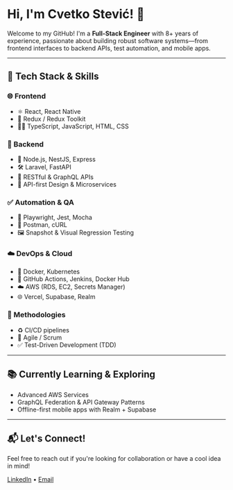 # Hi, I'm Cvetko Stević! 👋

Welcome to my GitHub! I'm a **Full-Stack Engineer** with 8+ years of experience, passionate about building robust software systems—from frontend interfaces to backend APIs, test automation, and mobile apps.

---

## 🚀 Tech Stack & Skills

### 🌐 Frontend

- ⚛️ React, React Native
- 🔁 Redux / Redux Toolkit
- 🧑‍🎨 TypeScript, JavaScript, HTML, CSS

### 🔧 Backend

- 🧱 Node.js, NestJS, Express
- 🛠️ Laravel, FastAPI
- 🔌 RESTful & GraphQL APIs
- 🧩 API-first Design & Microservices

### ✅ Automation & QA

- 🧪 Playwright, Jest, Mocha
- 🧷 Postman, cURL
- 🖼️ Snapshot & Visual Regression Testing

### ☁️ DevOps & Cloud

- 🐳 Docker, Kubernetes
- 🚀 GitHub Actions, Jenkins, Docker Hub
- ☁️ AWS (RDS, EC2, Secrets Manager)
- 🌐 Vercel, Supabase, Realm

### 🧠 Methodologies

- ♻️ CI/CD pipelines
- 🔄 Agile / Scrum
- ✅ Test-Driven Development (TDD)

---

## 📚 Currently Learning & Exploring

- Advanced AWS Services
- GraphQL Federation & API Gateway Patterns
- Offline-first mobile apps with Realm + Supabase

---

## 📬 Let's Connect!

Feel free to reach out if you're looking for collaboration or have a cool idea in mind!

[LinkedIn](https://www.linkedin.com/in/cvetkostevic/) • [Email](mailto:stevicitconsulting@gmail.com)
